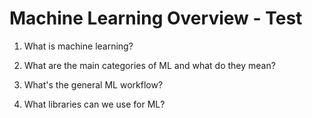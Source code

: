 # Machine Learning Overview - Test

1. What is machine learning?

2. What are the main categories of ML and what do they mean?

3. What's the general ML workflow?

4. What libraries can we use for ML?
